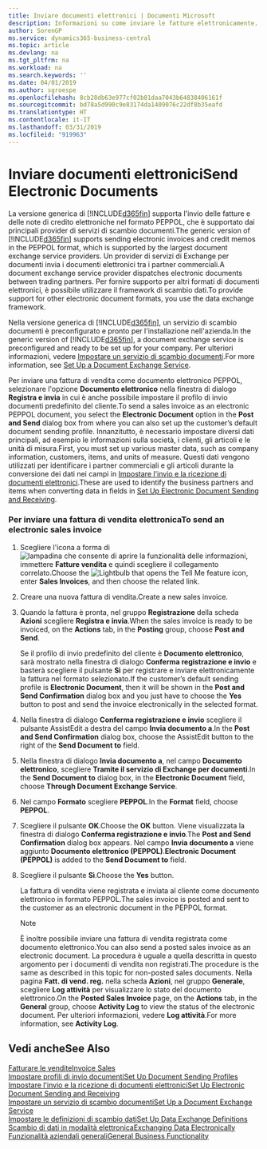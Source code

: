 ```yaml
---
title: Inviare documenti elettronici | Documenti Microsoft
description: Informazioni su come inviare le fatture elettronicamente.
author: SorenGP
ms.service: dynamics365-business-central
ms.topic: article
ms.devlang: na
ms.tgt_pltfrm: na
ms.workload: na
ms.search.keywords: ''
ms.date: 04/01/2019
ms.author: sgroespe
ms.openlocfilehash: 8cb28db63e977cf02b81daa7043b64838406161f
ms.sourcegitcommit: bd78a5d990c9e83174da1409076c22df8b35eafd
ms.translationtype: HT
ms.contentlocale: it-IT
ms.lasthandoff: 03/31/2019
ms.locfileid: "919963"
---
```

# <a name="send-electronic-documents"></a><span data-ttu-id="f7ca1-103">Inviare documenti elettronici</span><span class="sxs-lookup"><span data-stu-id="f7ca1-103">Send Electronic Documents</span></span>
<span data-ttu-id="f7ca1-104">La versione generica di [!INCLUDE[d365fin](includes/d365fin_md.md)] supporta l'invio delle fatture e delle note di credito elettroniche nel formato PEPPOL, che è supportato dai principali provider di servizi di scambio documenti.</span><span class="sxs-lookup"><span data-stu-id="f7ca1-104">The generic version of [!INCLUDE[d365fin](includes/d365fin_md.md)] supports sending electronic invoices and credit memos in the PEPPOL format, which is supported by the largest document exchange service providers.</span></span> <span data-ttu-id="f7ca1-105">Un provider di servizi di Exchange per documenti invia i documenti elettronici tra i partner commerciali.</span><span class="sxs-lookup"><span data-stu-id="f7ca1-105">A document exchange service provider dispatches electronic documents between trading partners.</span></span> <span data-ttu-id="f7ca1-106">Per fornire supporto per altri formati di documenti elettronici, è possibile utilizzare il framework di scambio dati.</span><span class="sxs-lookup"><span data-stu-id="f7ca1-106">To provide support for other electronic document formats, you use the data exchange framework.</span></span>  

 <span data-ttu-id="f7ca1-107">Nella versione generica di [!INCLUDE[d365fin](includes/d365fin_md.md)], un servizio di scambio documenti è preconfigurato e pronto per l'installazione nell'azienda.</span><span class="sxs-lookup"><span data-stu-id="f7ca1-107">In the generic version of [!INCLUDE[d365fin](includes/d365fin_md.md)], a document exchange service is preconfigured and ready to be set up for your company.</span></span> <span data-ttu-id="f7ca1-108">Per ulteriori informazioni, vedere [Impostare un servizio di scambio documenti](across-how-to-set-up-a-document-exchange-service.md).</span><span class="sxs-lookup"><span data-stu-id="f7ca1-108">For more information, see [Set Up a Document Exchange Service](across-how-to-set-up-a-document-exchange-service.md).</span></span>  

 <span data-ttu-id="f7ca1-109">Per inviare una fattura di vendita come documento elettronico PEPPOL, selezionare l'opzione **Documento elettronico** nella finestra di dialogo **Registra e invia** in cui è anche possibile impostare il profilo di invio documenti predefinito del cliente.</span><span class="sxs-lookup"><span data-stu-id="f7ca1-109">To send a sales invoice as an electronic PEPPOL document, you select the **Electronic Document** option in the **Post and Send** dialog box from where you can also set up the customer’s default document sending profile.</span></span> <span data-ttu-id="f7ca1-110">Innanzitutto, è necessario impostare diversi dati principali, ad esempio le informazioni sulla società, i clienti, gli articoli e le unità di misura.</span><span class="sxs-lookup"><span data-stu-id="f7ca1-110">First, you must set up various master data, such as company information, customers, items, and units of measure.</span></span> <span data-ttu-id="f7ca1-111">Questi dati vengono utilizzati per identificare i partner commerciali e gli articoli durante la conversione dei dati nei campi in [Impostare l'invio e la ricezione di documenti elettronici](across-how-to-set-up-electronic-document-sending-and-receiving.md).</span><span class="sxs-lookup"><span data-stu-id="f7ca1-111">These are used to identify the business partners and items when converting data in fields in [Set Up Electronic Document Sending and Receiving](across-how-to-set-up-electronic-document-sending-and-receiving.md).</span></span>  

### <a name="to-send-an-electronic-sales-invoice"></a><span data-ttu-id="f7ca1-112">Per inviare una fattura di vendita elettronica</span><span class="sxs-lookup"><span data-stu-id="f7ca1-112">To send an electronic sales invoice</span></span>  

1.  <span data-ttu-id="f7ca1-113">Scegliere l'icona a forma di ![lampadina che consente di aprire la funzionalità delle informazioni](media/ui-search/search_small.png "Informazioni sull'operazione che si desidera eseguire"), immettere **Fatture vendita** e quindi scegliere il collegamento correlato.</span><span class="sxs-lookup"><span data-stu-id="f7ca1-113">Choose the ![Lightbulb that opens the Tell Me feature](media/ui-search/search_small.png "Tell me what you want to do") icon, enter **Sales Invoices**, and then choose the related link.</span></span>  

2.  <span data-ttu-id="f7ca1-114">Creare una nuova fattura di vendita.</span><span class="sxs-lookup"><span data-stu-id="f7ca1-114">Create a new sales invoice.</span></span>  

3.  <span data-ttu-id="f7ca1-115">Quando la fattura è pronta, nel gruppo **Registrazione** della scheda **Azioni** scegliere **Registra e invia**.</span><span class="sxs-lookup"><span data-stu-id="f7ca1-115">When the sales invoice is ready to be invoiced, on the **Actions** tab, in the **Posting** group, choose **Post and Send**.</span></span>  

     <span data-ttu-id="f7ca1-116">Se il profilo di invio predefinito del cliente è **Documento elettronico**, sarà mostrato nella finestra di dialogo **Conferma registrazione e invio** e basterà scegliere il pulsante **Sì** per registrare e inviare elettronicamente la fattura nel formato selezionato.</span><span class="sxs-lookup"><span data-stu-id="f7ca1-116">If the customer’s default sending profile is **Electronic Document**, then it will be shown in the **Post and Send Confirmation** dialog box and you just have to choose the **Yes** button to post and send the invoice electronically in the selected format.</span></span>  

4.  <span data-ttu-id="f7ca1-117">Nella finestra di dialogo **Conferma registrazione e invio** scegliere il pulsante AssistEdit a destra del campo **Invia documento a**.</span><span class="sxs-lookup"><span data-stu-id="f7ca1-117">In the **Post and Send Confirmation** dialog box, choose the AssistEdit button to the right of the **Send Document to** field.</span></span>  

5.  <span data-ttu-id="f7ca1-118">Nella finestra di dialogo **Invia documento a**, nel campo **Documento elettronico**, scegliere **Tramite il servizio di Exchange per documenti**.</span><span class="sxs-lookup"><span data-stu-id="f7ca1-118">In the **Send Document to** dialog box, in the **Electronic Document** field, choose **Through Document Exchange Service**.</span></span>  

6.  <span data-ttu-id="f7ca1-119">Nel campo **Formato** scegliere **PEPPOL**.</span><span class="sxs-lookup"><span data-stu-id="f7ca1-119">In the **Format** field, choose **PEPPOL**.</span></span>  

7.  <span data-ttu-id="f7ca1-120">Scegliere il pulsante **OK**.</span><span class="sxs-lookup"><span data-stu-id="f7ca1-120">Choose the **OK** button.</span></span> <span data-ttu-id="f7ca1-121">Viene visualizzata la finestra di dialogo **Conferma registrazione e invio**.</span><span class="sxs-lookup"><span data-stu-id="f7ca1-121">The **Post and Send Confirmation** dialog box appears.</span></span> <span data-ttu-id="f7ca1-122">Nel campo **Invia documento a** viene aggiunto **Documento elettronico (PEPPOL)**.</span><span class="sxs-lookup"><span data-stu-id="f7ca1-122">**Electronic Document (PEPPOL)** is added to the **Send Document to** field.</span></span>  

8.  <span data-ttu-id="f7ca1-123">Scegliere il pulsante **Sì**.</span><span class="sxs-lookup"><span data-stu-id="f7ca1-123">Choose the **Yes** button.</span></span>  

     <span data-ttu-id="f7ca1-124">La fattura di vendita viene registrata e inviata al cliente come documento elettronico in formato PEPPOL.</span><span class="sxs-lookup"><span data-stu-id="f7ca1-124">The sales invoice is posted and sent to the customer as an electronic document in the PEPPOL format.</span></span>  

    > [!NOTE]  
    >  <span data-ttu-id="f7ca1-125">È inoltre possibile inviare una fattura di vendita registrata come documento elettronico.</span><span class="sxs-lookup"><span data-stu-id="f7ca1-125">You can also send a posted sales invoice as an electronic document.</span></span> <span data-ttu-id="f7ca1-126">La procedura è uguale a quella descritta in questo argomento per i documenti di vendita non registrati.</span><span class="sxs-lookup"><span data-stu-id="f7ca1-126">The procedure is the same as described in this topic for non-posted sales documents.</span></span> <span data-ttu-id="f7ca1-127">Nella pagina **Fatt. di vend. reg.** nella scheda **Azioni**, nel gruppo **Generale**, scegliere **Log attività** per visualizzare lo stato del documento elettronico.</span><span class="sxs-lookup"><span data-stu-id="f7ca1-127">On the **Posted Sales Invoice** page, on the **Actions** tab, in the **General** group, choose **Activity Log** to view the status of the electronic document.</span></span> <span data-ttu-id="f7ca1-128">Per ulteriori informazioni, vedere **Log attività**.</span><span class="sxs-lookup"><span data-stu-id="f7ca1-128">For more information, see **Activity Log**.</span></span>  

## <a name="see-also"></a><span data-ttu-id="f7ca1-129">Vedi anche</span><span class="sxs-lookup"><span data-stu-id="f7ca1-129">See Also</span></span>  
[<span data-ttu-id="f7ca1-130">Fatturare le vendite</span><span class="sxs-lookup"><span data-stu-id="f7ca1-130">Invoice Sales</span></span>](sales-how-invoice-sales.md)  
[<span data-ttu-id="f7ca1-131">Impostare profili di invio documenti</span><span class="sxs-lookup"><span data-stu-id="f7ca1-131">Set Up Document Sending Profiles</span></span>](sales-how-setup-document-send-profiles.md)  
[<span data-ttu-id="f7ca1-132">Impostare l'invio e la ricezione di documenti elettronici</span><span class="sxs-lookup"><span data-stu-id="f7ca1-132">Set Up Electronic Document Sending and Receiving</span></span>](across-how-to-set-up-electronic-document-sending-and-receiving.md)  
[<span data-ttu-id="f7ca1-133">Impostare un servizio di scambio documenti</span><span class="sxs-lookup"><span data-stu-id="f7ca1-133">Set Up a Document Exchange Service</span></span>](across-how-to-set-up-a-document-exchange-service.md)  
[<span data-ttu-id="f7ca1-134">Impostare le definizioni di scambio dati</span><span class="sxs-lookup"><span data-stu-id="f7ca1-134">Set Up Data Exchange Definitions</span></span>](across-how-to-set-up-data-exchange-definitions.md)  
[<span data-ttu-id="f7ca1-135">Scambio di dati in modalità elettronica</span><span class="sxs-lookup"><span data-stu-id="f7ca1-135">Exchanging Data Electronically</span></span>](across-data-exchange.md)  
[<span data-ttu-id="f7ca1-136">Funzionalità aziendali generali</span><span class="sxs-lookup"><span data-stu-id="f7ca1-136">General Business Functionality</span></span>](ui-across-business-areas.md)  

